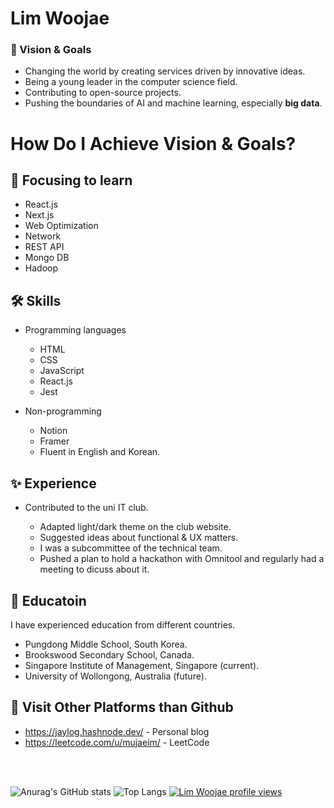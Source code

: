 # Lim Woojae 
### 🚩 Vision & Goals
+ Changing the world by creating services driven by innovative ideas.
+ Being a young leader in the computer science field.
+ Contributing to open-source projects.
+ Pushing the boundaries of AI and machine learning, especially __big data__.

# How Do I Achieve Vision & Goals?

## 🎯 Focusing to learn
+ React.js
+ Next.js
+ Web Optimization
+ Network
+ REST API
+ Mongo DB
+ Hadoop

## 🛠 Skills
+ Programming languages
  + HTML
  + CSS
  + JavaScript
  + React.js
  + Jest
 
+ Non-programming
  + Notion
  + Framer
  + Fluent in English and Korean.
  
## ✨ Experience
+ Contributed to the uni IT club.


  + Adapted light/dark theme on the club website.
  + Suggested ideas about functional & UX matters.
  + I was a subcommittee of the technical team.
  + Pushed a plan to hold a hackathon with Omnitool and regularly had a meeting to dicuss about it.

## 💒 Educatoin
I have experienced education from different countries.


+ Pungdong Middle School, South Korea.
+ Brookswood Secondary School, Canada.
+ Singapore Institute of Management, Singapore (current).
+ University of Wollongong, Australia (future).

## 👀 Visit Other Platforms than Github
+ <https://jaylog.hashnode.dev/> - Personal blog
+ <https://leetcode.com/u/mujaeim/> - LeetCode

<br/><br/>

![Anurag's GitHub stats](https://github-readme-stats.vercel.app/api?username=itsJae&show_icons=true&theme=dark)
![Top Langs](https://github-readme-stats.vercel.app/api/top-langs/?username=itsJae&layout=compact)
[![Lim Woojae profile views](https://u8views.com/api/v1/github/profiles/86905323/views/day-week-month-total-count.svg)](https://u8views.com/github/itsJae)
